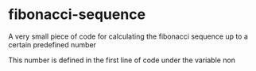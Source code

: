 # fibonacci-sequence
A very small piece of code for calculating the fibonacci sequence up to a certain predefined number

This number is defined in the first line of code under the variable non
